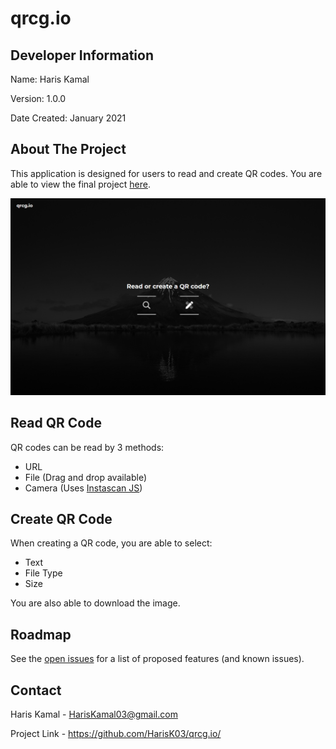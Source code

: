 # qrcg.io #

## Developer Information ##

Name: Haris Kamal

Version: 1.0.0

Date Created: January 2021

## About The Project ##

This application is designed for users to read and create QR codes. You are able to view the final project [here](https://qrcgio.hariskamal.repl.co/ "qrcg.io").

![alt text](https://github.com/HarisK03/qrcg.io/blob/414b89ae3a016018331cb83e8d758992280977b2/demo.png)

## Read QR Code ##
QR codes can be read by 3 methods:
* URL
* File (Drag and drop available)
* Camera (Uses [Instascan JS](https://github.com/schmich/instascan))

## Create QR Code ##
When creating a QR code, you are able to select:
* Text
* File Type
* Size

You are also able to download the image.

## Roadmap ##

See the [open issues](https://github.com/HarisK03/qrcg.io/issues "Issues") for a list of proposed features (and known issues).

## Contact ##

Haris Kamal - HarisKamal03@gmail.com

Project Link - https://github.com/HarisK03/qrcg.io/
